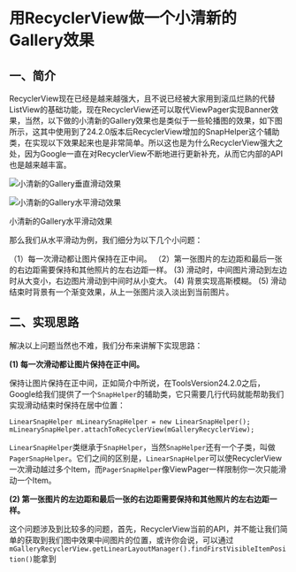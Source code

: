 # 用RecyclerView做一个小清新的Gallery效果 #

## 一、简介 ##
RecyclerView现在已经是越来越强大，且不说已经被大家用到滚瓜烂熟的代替ListView的基础功能，现在RecyclerView还可以取代ViewPager实现Banner效果，当然，以下做的小清新的Gallery效果也是类似于一些轮播图的效果，如下图所示，这其中使用到了24.2.0版本后RecyclerView增加的SnapHelper这个辅助类，在实现以下效果起来也是非常简单。所以这也是为什么RecyclerView强大之处，因为Google一直在对RecyclerView不断地进行更新补充，从而它内部的API也是越来越丰富。



![小清新的Gallery垂直滑动效果](http://onq81n53u.bkt.clouddn.com/bbb.gif)

![小清新的Gallery水平滑动效果](http://onq81n53u.bkt.clouddn.com/ddww.gif)

小清新的Gallery水平滑动效果

那么我们从水平滑动为例，我们细分为以下几个小问题：

（1）每一次滑动都让图片保持在正中间。 
（2）第一张图片的左边距和最后一张的右边距需要保持和其他照片的左右边距一样。
 (3) 滑动时，中间图片滑动到左边时从大变小，右边图片滑动到中间时从小变大。
 (4) 背景实现高斯模糊。
 (5) 滑动结束时背景有一个渐变效果，从上一张图片淡入淡出到当前图片。

## 二、实现思路 ##

解决以上问题当然也不难，我们分布来讲解下实现思路：

**(1) 每一次滑动都让图片保持在正中间。** 

保持让图片保持在正中间，正如简介中所说，在ToolsVersion24.2.0之后，Google给我们提供了一个`SnapHelper`的辅助类，它只需要几行代码就能帮助我们实现滑动结束时保持在居中位置：

	LinearSnapHelper mLinearySnapHelper = new LinearSnapHelper();
	mLinearySnapHelper.attachToRecyclerView(mGalleryRecyclerView);

`LinearSnapHelper`类继承于`SnapHelper`，当然`SnapHelper`还有一个子类，叫做`PagerSnapHelper`。它们之间的区别是，`LinearSnapHelper`可以使RecyclerView一次滑动越过多个Item，而`PagerSnapHelper`像ViewPager一样限制你一次只能滑动一个Item。

 **(2) 第一张图片的左边距和最后一张的右边距需要保持和其他照片的左右边距一样。**

这个问题涉及到比较多的问题，首先，RecyclerView当前的API，并不能让我们简单的获取到我们图中效果中间图片的位置，或许你会说，可以通过
`mGalleryRecyclerView.getLinearLayoutManager().findFirstVisibleItemPosition()`能拿到


 